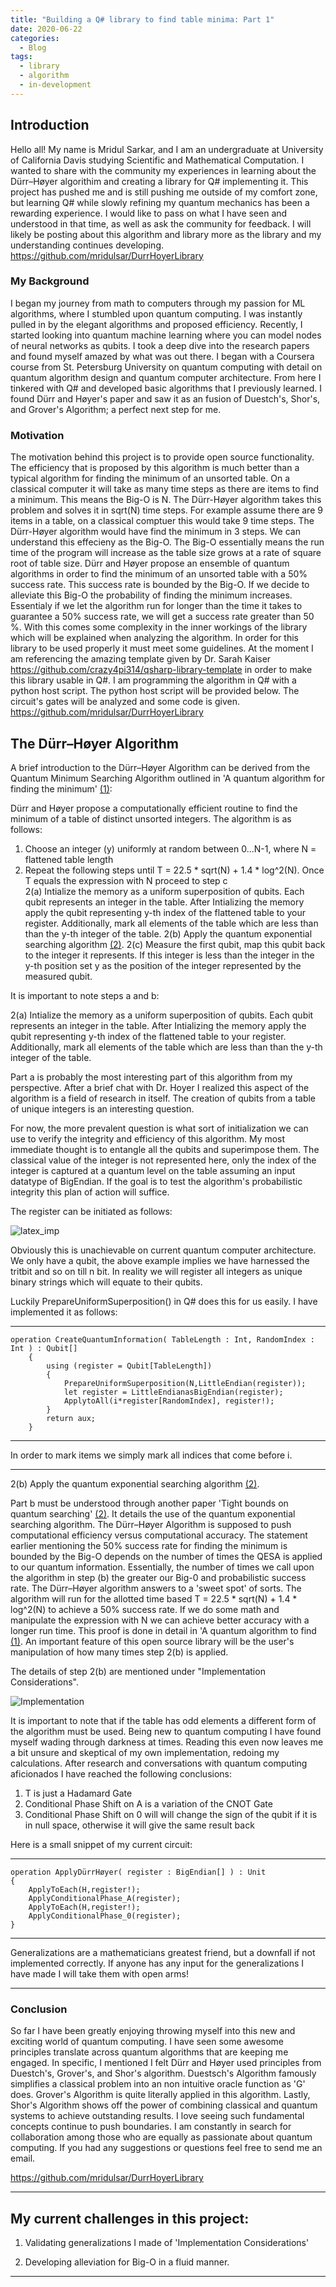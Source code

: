 ```yaml
---
title: "Building a Q# library to find table minima: Part 1"
date: 2020-06-22
categories:
  - Blog
tags:
  - library
  - algorithm
  - in-development
---
```

## Introduction

Hello all! 
My name is Mridul Sarkar, and I am an undergraduate at University of California Davis studying Scientific and Mathematical Computation.
I wanted to share with the community my experiences in learning about the Dürr–Høyer algorithim and creating a library for Q# implementing it.
This project has pushed me and is still pushing me outside of my comfort zone, but learning Q# while slowly refining my quantum mechanics has been a rewarding experience. 
I would like to pass on what I have seen and understood in that time, as well as ask the community for feedback. 
I will likely be posting about this algorithm and library more as the library and my understanding continues developing.   
https://github.com/mridulsar/DurrHoyerLibrary   

### My Background
I began my journey from math to computers through my passion for ML algorithms, where I stumbled upon quantum computing. 
I was instantly pulled in by the elegant algorithms and proposed efficiency.
Recently, I started looking into quantum machine learning where you can model nodes of neural networks as qubits. 
I took a deep dive into the research papers and found myself amazed by what was out there.
I began with a Coursera course from St. Petersburg University on quantum computing with detail on quantum algorithm design and quantum computer architecture. 
From here I tinkered with Q# and developed basic algorithms that I previously learned.
I found Dürr and Høyer's paper and saw it as an fusion of Duestch's, Shor's, and Grover's Algorithm; a perfect next step for me.


### Motivation
The motivation behind this project is to provide open source functionality. 
The efficiency that is proposed by this algorithm is much better than a typical algorithm for finding the minimum of an unsorted table.
On a classical computer it will take as many time steps as there are items to find a minimum. 
This means the Big-O is N.
The Dürr-Høyer algorithm takes this problem and solves it in sqrt(N) time steps.
For example assume there are 9 items in a table, on a classical comptuer this would take 9 time steps.
The Dürr-Høyer algorithm would have find the minimum in 3 steps.
We can understand this effecieny as the Big-O. 
The Big-O essentially means the run time of the program will increase as the table size grows at a rate of square root of table size. 
Dürr and Høyer propose an ensemble of quantum algorithms in order to find the minimum of an unsorted table with a 50% success rate. 
This success rate is bounded by the Big-O.
If we decide to alleviate this Big-O the probability of finding the minimum increases. 
Essentialy if we let the algorithm run for longer than the time it takes to guarantee a 50% success rate, we will get a success rate greater than 50 %. 
With this comes some complexity in the inner workings of the library which will be explained when analyzing the algorithm. 
In order for this library to be used properly it must meet some guidelines. 
At the moment I am referencing the amazing template given by Dr. Sarah Kaiser https://github.com/crazy4pi314/qsharp-library-template in order to make this library usable in Q#. 
I am programming the algorithm in Q# with a python host script.
The python host script will be provided below. The circuit's gates will be analyzed and some code is given.  
https://github.com/mridulsar/DurrHoyerLibrary   


## The Dürr–Høyer Algorithm
A brief introduction to the Dürr–Høyer Algorithm can be derived from the Quantum Minimum Searching Algorithm outlined in 'A quantum algorithm for finding the minimum' [(1)]:

Dürr and Høyer propose a computationally efficient routine to find the minimum of a table of distinct unsorted integers. The algorithm is as follows:


1. Choose an integer (y) uniformly at random between 0...N-1, where N = flattened table length   
2. Repeat the following steps until T = 22.5 * sqrt(N) + 1.4 * log^2(N). Once T equals the expression with N proceed to step c   
2(a) Intialize the memory as a uniform superposition of qubits. Each qubit represents an integer in the table. After Intializing the memory apply the qubit representing y-th index of the flattened table to your register. Additionally, mark all elements of the table which are less than than the y-th integer of the table. 
2(b) Apply the quantum exponential searching algorithm [(2)].
2(c) Measure the first qubit, map this qubit back to the integer it represents. If this integer is less than the integer in the y-th position set y as the position of the integer represented by the measured qubit.


It is important to note steps a and b:


2(a) Intialize the memory as a uniform superposition of qubits. Each qubit represents an integer in the table. After Intializing the memory apply the qubit representing y-th index of the flattened table to your register. Additionally, mark all elements of the table which are less than than the y-th integer of the table. 

Part a is probably the most interesting part of this algorithm from my perspective. 
After a brief chat with Dr. Hoyer I realized this aspect of the algorithm is a field of research in itself. 
The creation of qubits from a table of unique integers is an interesting question.

For now, the more prevalent question is what sort of initialization we can use to verify the integrity and efficiency of this algorithm. 
My most immediate thought is to entangle all the qubits and superimpose them. 
The classical value of the integer is not represented here, only the index of the integer is captured at a quantum level on the table assuming an input datatype of BigEndian. 
If the goal is to test the algorithm's probabilistic integrity this plan of action will suffice.

The register can be initiated as follows:

![latex_imp](/assets/images//latex_information.JPG)

Obviously this is unachievable on current quantum computer architecture. 
We only have a qubit, the above example implies we have harnessed the tritbit and so on till n bit.
In reality we will register all integers as unique binary strings which will equate to their qubits.
 
Luckily PrepareUniformSuperposition() in Q# does this for us easily. 
I have implemented it as follows:

---

    operation CreateQuantumInformation( TableLength : Int, RandomIndex : Int ) : Qubit[]
        {
            using (register = Qubit[TableLength])
            {
                PrepareUniformSuperposition(N,LittleEndian(register));
                let register = LittleEndianasBigEndian(register);
                ApplytoAll(i*register[RandomIndex], register!);
            }   
            return aux;
        }
        
---

In order to mark items we simply mark all indices that come before i.

------------------

2(b) Apply the quantum exponential searching algorithm [(2)].  

Part b must be understood through another paper 'Tight bounds on quantum searching' [(2)].
It details the use of the quantum exponential searching algorithm.
The Dürr–Høyer Algorithm is supposed to push computational efficiency versus computational accuracy.
The statement earlier mentioning the 50% success rate for finding the minimum is bounded by the Big-O depends on the number of times the QESA is applied to our quantum information.
Essentially, the number of times we call upon the algorithm in step (b) the greater our Big-0 and probabilistic success rate. The Dürr–Høyer algorithm answers to a 'sweet spot' of sorts. 
The algorithm will run for the allotted time based T = 22.5 * sqrt(N) + 1.4 * log^2(N) to achieve a 50% success rate.
If we do some math and manipulate the expression with N we can achieve better accuracy with a longer run time.
This proof is done in detail in 'A quantum algorithm to find  [(1)]. 
An important feature of this open source library will be the user's manipulation of how many times step 2(b) is applied.


The details of step 2(b) are mentioned under "Implementation Considerations".

![Implementation](/assets/images//DurrHoyer-Implementation.JPG "Implementation")

It is important to note that if the table has odd elements a different form of the algorithm must be used.
Being new to quantum computing I have found myself wading through darkness at times.
Reading this even now leaves me a bit unsure and skeptical of my own implementation, redoing my calculations.
After research and conversations with quantum computing aficionados I have reached the following conclusions:

1. T is just a Hadamard Gate
2. Conditional Phase Shift on A is a variation of the CNOT Gate
3. Conditional Phase Shift on 0 will will change the sign of the qubit if it is in null space, otherwise it will give the same result back

Here is a small snippet of my current circuit:

---

    operation ApplyDürrHøyer( register : BigEndian[] ) : Unit 
    {
        ApplyToEach(H,register!); 
        ApplyConditionalPhase_A(register);
        ApplyToEach(H,register!);
        ApplyConditionalPhase_0(register);
    }
    
---

Generalizations are a mathematicians greatest friend, but a downfall if not implemented correctly.
If anyone has any input for the generalizations I have made I will take them with open arms!

------------------

### Conclusion

So far I have been greatly enjoying throwing myself into this new and exciting world of quantum computing. I have seen some awesome principles translate across quantum algorithms that are keeping me engaged.
In specific, I mentioned I felt Dürr and Høyer used principles from Duestch's, Grover's, and Shor's algorithm.
Duestsch's Algorithm famously simplifies a classical problem into an non intuitive oracle function as 'G' does. Grover's Algorithm is quite literally applied in this algorithm.
Lastly, Shor's Algorithm shows off the power of combining classical and quantum systems to achieve outstanding results.
I love seeing such fundamental concepts continue to push boundaries.
I am constantly in search for collaboration among those who are equally as passionate about quantum computing.
If you had any suggestions or questions feel free to send me an email.

https://github.com/mridulsar/DurrHoyerLibrary   

------------------

## My current challenges in this project:   

1. Validating generalizations I made of 'Implementation Considerations'    

2. Developing alleviation for Big-O in a fluid manner.   

------------------

[(1)]:https://arxiv.org/pdf/quant-ph/9607014.pdf
[(2)]:https://arxiv.org/pdf/quant-ph/9605034.pdf

